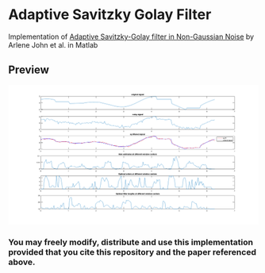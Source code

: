 # Adaptive Savitzky Golay Filter
Implementation of [Adaptive Savitzky-Golay filter in Non-Gaussian Noise](https://ieeexplore.ieee.org/document/9521788) by Arlene John et al. in Matlab

## Preview

![example plot](ord_len_sel_plot.png)

### You may freely modify, distribute and use this implementation provided that you cite this repository and the paper referenced above.
